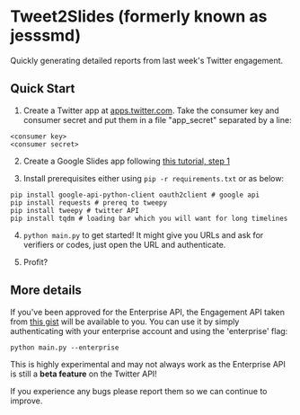 # Tweet2Slides (formerly known as jesssmd)
<!-- TODO: add better docs -->
Quickly generating detailed reports from last week's Twitter engagement.

## Quick Start

1. Create a Twitter app at [apps.twitter.com](https://apps.twitter.com). Take the consumer key and consumer secret and put them in a file "app_secret" separated by a line:
```
<consumer key>
<consumer secret>
```

2. Create a Google Slides app following [this tutorial, step 1](https://developers.google.com/slides/quickstart/python#step_1_turn_on_the_api_name)

3. Install prerequisites either using `pip -r requirements.txt` or as below:

```
pip install google-api-python-client oauth2client # google api
pip install requests # prereq to tweepy
pip install tweepy # twitter API
pip install tqdm # loading bar which you will want for long timelines
```

4. `python main.py` to get started! It might give you URLs and ask for verifiers or codes, just open the URL and authenticate.

5. Profit?

## More details

If you've been approved for the Enterprise API, the Engagement API taken from [this gist](https://gist.github.com/mihaigociu/cbcc0b23fd215ebe486fe290424f5c34) will be available to you. You can use it by simply authenticating with your enterprise account and using the 'enterprise' flag:

```
python main.py --enterprise
```

This is highly experimental and may not always work as the Enterprise API is still a **beta feature** on the Twitter API!

If you experience any bugs please report them so we can continue to improve.